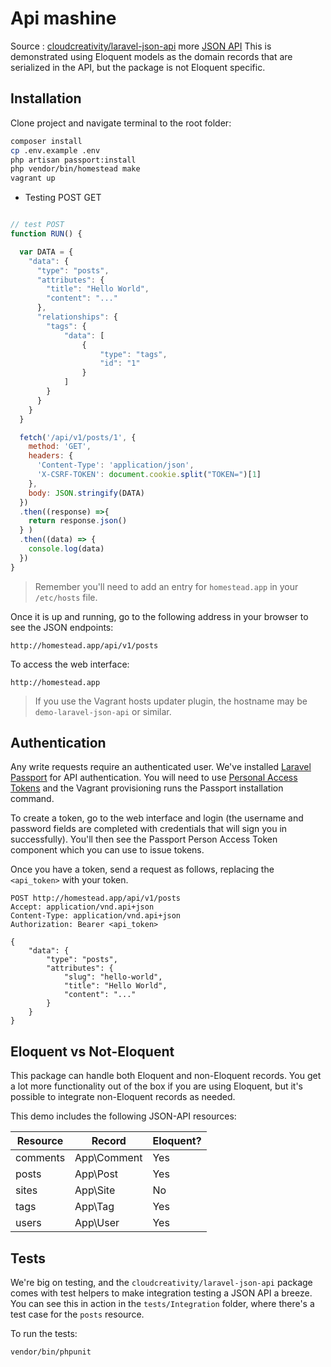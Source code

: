 
# Api mashine

Source :
  [cloudcreativity/laravel-json-api](https://github.com/cloudcreativity/laravel-json-api)
  more [JSON API](http://jsonapi.org)
  This is demonstrated using Eloquent models as the domain records that are serialized in the API,
  but the package is not Eloquent specific.

## Installation

Clone project and navigate terminal to the root folder:

``` bash
composer install
cp .env.example .env
php artisan passport:install
php vendor/bin/homestead make
vagrant up
```

 - Testing POST GET

```js

// test POST
function RUN() {

  var DATA = {
    "data": {
      "type": "posts",
      "attributes": {
        "title": "Hello World",
        "content": "..."
      },
      "relationships": {
        "tags": {
            "data": [
                {
                    "type": "tags",
                    "id": "1"
                }
            ]
        }
      }
    }
  }

  fetch('/api/v1/posts/1', {
    method: 'GET',
    headers: {
      'Content-Type': 'application/json',
      'X-CSRF-TOKEN': document.cookie.split("TOKEN=")[1]
    },
    body: JSON.stringify(DATA)
  })
  .then((response) =>{
    return response.json()
  } )
  .then((data) => {
    console.log(data)
  })
}
```

> Remember you'll need to add an entry for `homestead.app` in your `/etc/hosts` file.

Once it is up and running, go to the following address in your browser to see the JSON endpoints:

```
http://homestead.app/api/v1/posts
```

To access the web interface:

```
http://homestead.app
```

> If you use the Vagrant hosts updater plugin, the hostname may be `demo-laravel-json-api` or similar.

## Authentication

Any write requests require an authenticated user. We've installed
[Laravel Passport](https://laravel.com/docs/passport) for API authentication. You will need to use
[Personal Access Tokens](https://laravel.com/docs/passport#personal-access-tokens) and the Vagrant provisioning
runs the Passport installation command.

To create a token, go to the web interface and login (the username and password fields are completed with
credentials that will sign you in successfully). You'll then see the Passport Person Access Token component
which you can use to issue tokens.

Once you have a token, send a request as follows, replacing the `<api_token>` with your token.

```http
POST http://homestead.app/api/v1/posts
Accept: application/vnd.api+json
Content-Type: application/vnd.api+json
Authorization: Bearer <api_token>

{
    "data": {
        "type": "posts",
        "attributes": {
            "slug": "hello-world",
            "title": "Hello World",
            "content": "..."
        }
    }
}
```

## Eloquent vs Not-Eloquent

This package can handle both Eloquent and non-Eloquent records. You get a lot more functionality out of the box if
you are using Eloquent, but it's possible to integrate non-Eloquent records as needed.

This demo includes the following JSON-API resources:

| Resource | Record | Eloquent? |
| --- | --- | --- |
| comments | App\Comment | Yes |
| posts | App\Post | Yes |
| sites | App\Site | No |
| tags | App\Tag | Yes |
| users | App\User | Yes |

## Tests

We're big on testing, and the `cloudcreativity/laravel-json-api` package comes with test helpers to make integration
testing a JSON API a breeze. You can see this in action in the `tests/Integration` folder, where there's a test case
for the `posts` resource.

To run the tests:

```bash
vendor/bin/phpunit
```
